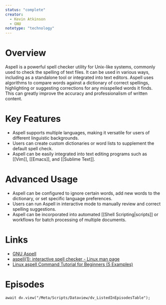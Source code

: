 ```yaml
---
status: "complete"
creator: 
  - Kevin Atkinson
  - GNU
notetype: "technology"
---
```

# Overview
Aspell is a powerful spell checker utility for Unix-like systems, commonly used to check the spelling of text files. It can be used in various ways, including as a standalone tool or integrated into text editors. Aspell uses algorithms to compare words against a dictionary of correct spellings, highlighting or suggesting corrections for any misspelled words it finds. This can greatly improve the accuracy and professionalism of written content.

# Key Features
- Aspell supports multiple languages, making it versatile for users of different linguistic backgrounds.
- Users can create custom dictionaries or word lists to supplement the default spell check.
- Aspell can be easily integrated into text editing programs such as [[Vim]], [[Emacs]], and [[Sublime Text]].
  
# Advanced Usage
- Aspell can be configured to ignore certain words, add new words to the dictionary, or set specific language preferences.
- Users can run Aspell in interactive mode to manually review and correct spelling suggestions.
- Aspell can be incorporated into automated [[Shell Scripting|scripts]] or workflows for batch processing of multiple documents.

# Links
- [GNU Aspell](http://aspell.net)
- [aspell(1): interactive spell checker - Linux man page](https://linux.die.net/man/1/aspell)
- [Linux aspell Command Tutorial for Beginners (5 Examples)](https://www.howtoforge.com/linux-aspell-command/)

# Episodes
```dataviewjs
await dv.view("/Meta/Scripts/Dataview/dv_ListedInEpisodesTable");
```
